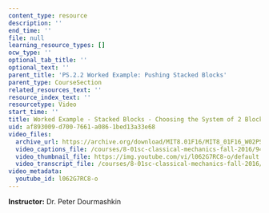 ```yaml
---
content_type: resource
description: ''
end_time: ''
file: null
learning_resource_types: []
ocw_type: ''
optional_tab_title: ''
optional_text: ''
parent_title: 'PS.2.2 Worked Example: Pushing Stacked Blocks'
parent_type: CourseSection
related_resources_text: ''
resource_index_text: ''
resourcetype: Video
start_time: ''
title: Worked Example - Stacked Blocks - Choosing the System of 2 Blocks Together
uid: af893009-d700-7661-a086-1bed13a33e68
video_files:
  archive_url: https://archive.org/download/MIT8.01F16/MIT8_01F16_W02PS01v02_3_360p.mp4
  video_captions_file: /courses/8-01sc-classical-mechanics-fall-2016/9411cb4c43fe5a87be7b9b5879575e0f_l062G7RC8-o.vtt
  video_thumbnail_file: https://img.youtube.com/vi/l062G7RC8-o/default.jpg
  video_transcript_file: /courses/8-01sc-classical-mechanics-fall-2016/abd2e706b7822bda5864f5a47f87c624_l062G7RC8-o.pdf
video_metadata:
  youtube_id: l062G7RC8-o
---
```


**Instructor:** Dr. Peter Dourmashkin

